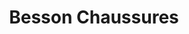 ---
title: "Besson Chaussures"
url: /cournon-dauvergne/besson-chaussures-avenue-daubiere/
shop: chaussures
---